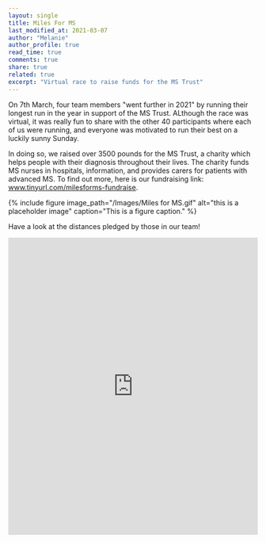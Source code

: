 ```yaml
---
layout: single
title: Miles For MS
last_modified_at: 2021-03-07
author: "Melanie"
author_profile: true
read_time: true
comments: true
share: true
related: true
excerpt: "Virtual race to raise funds for the MS Trust"
---
```



On 7th March, four team members "went further in 2021" by running their longest run in the year in support of the MS Trust. ALthough the race was virtual, it was really fun to share with the other 40 participants where each of us were running, and everyone was motivated to run their best on a luckily sunny Sunday.

In doing so, we raised over 3500 pounds for the MS Trust, a charity which helps people with their diagnosis throughout their lives. The charity funds MS nurses in hospitals, information, and provides carers for patients with advanced MS. To find out more, here is our fundraising link: www.tinyurl.com/milesforms-fundraise.

{% include figure image_path="/Images/Miles for MS.gif" alt="this is a placeholder image" caption="This is a figure caption." %}

Have a look at the distances pledged by those in our team!

<iframe title="Distances covered by participants" aria-label="chart" id="datawrapper-chart-1vqHG" src="https://datawrapper.dwcdn.net/1vqHG/2/" scrolling="no" frameborder="0" style="width: 0; min-width: 100% !important; border: none;" height="600"></iframe><script type="text/javascript">!function(){"use strict";window.addEventListener("message",(function(a){if(void 0!==a.data["datawrapper-height"])for(var e in a.data["datawrapper-height"]){var t=document.getElementById("datawrapper-chart-"+e)||document.querySelector("iframe[src*='"+e+"']");t&&(t.style.height=a.data["datawrapper-height"][e]+"px")}}))}();
</script>